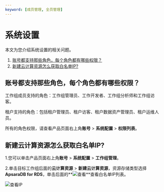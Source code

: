 ```yaml
---
keyword: [成员管理, 全员管理]
---
```


# 系统设置

本文为您介绍系统设置的相关问题。

1.  [账号都支持那些角色，每个角色都有哪些权限？](#section_l4t_jn7_d5p)
2.  [新建云计算资源怎么获取白名单IP?](#section_ptp_kvj_7qv)

## 账号都支持那些角色，每个角色都有哪些权限？

工作组成员支持的角色：工作组管理员、工作开发者、工作组分析师和工作组访客。

租户支持的角色：包括租户管理员、租户访客、租户数据资产管理员、租户运维人员。

所有的角色权限，请查看产品页面右上角**账号** \> **系统配置** \> **权限列表**。

## 新建云计算资源怎么获取白名单IP?

1.您可以单击产品页面右上角**账号** \> **系统配置** \> **工作组管理**。

2.单击目标工作组后面的**云计算资源** \> **新建云计算资源**，资源存储类型选择**ApsaraDB for RDS**，单击后面的**![查看](https://static-aliyun-doc.oss-accelerate.aliyuncs.com/assets/img/zh-CN/6495121161/p228757.png)**查看白名单IP列表。

![查看IP](https://static-aliyun-doc.oss-accelerate.aliyuncs.com/assets/img/zh-CN/6495121161/p228758.png)

